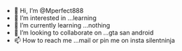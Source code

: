- 👋 Hi, I’m @Mperfect888
- 👀 I’m interested in ...learning
- 🌱 I’m currently learning ...nothing
- 💞️ I’m looking to collaborate on ...gta san android
- 📫 How to reach me ...mail or pin me on insta silentninja

<!---
Mperfect888/Mperfect888 is a ✨ special ✨ repository because its `README.md` (this file) appears on your GitHub profile.
You can click the Preview link to take a look at your changes.
--->
